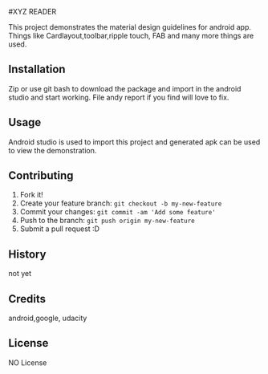 #XYZ READER

This project demonstrates the material design guidelines for android app. Things like Cardlayout,toolbar,ripple touch, FAB and many more  things are used.

## Installation

Zip or use git bash to download the package and import in the android studio and start working. File andy report if you find will love to fix.

## Usage

Android studio is used to import this project and generated apk can be used to view the demonstration.

## Contributing

1. Fork it!
2. Create your feature branch: `git checkout -b my-new-feature`
3. Commit your changes: `git commit -am 'Add some feature'`
4. Push to the branch: `git push origin my-new-feature`
5. Submit a pull request :D

## History

not yet

## Credits

android,google, udacity

## License

NO License
